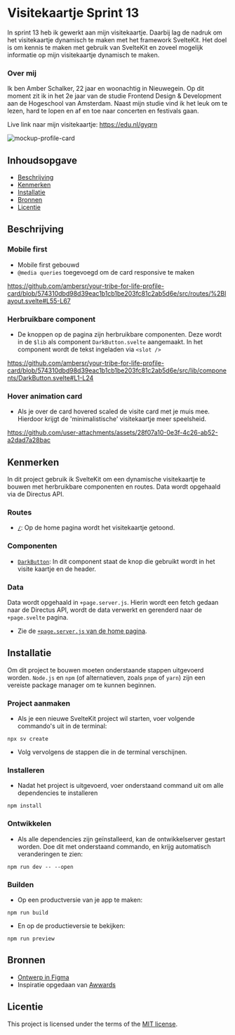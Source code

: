 # Visitekaartje Sprint 13

In sprint 13 heb ik gewerkt aan mijn visitekaartje. Daarbij lag de nadruk om het visitekaartje dynamisch te maken met het framework SvelteKit. Het doel is om kennis te maken met gebruik van SvelteKit en zoveel mogelijk informatie op mijn visitekaartje dynamisch te maken.

### Over mij
Ik ben Amber Schalker, 22 jaar en woonachtig in Nieuwegein. Op dit moment zit ik in het 2e jaar van de studie Frontend Design & Development aan de Hogeschool van Amsterdam. Naast mijn studie vind ik het leuk om te lezen, hard te lopen en af en toe naar concerten en festivals gaan. 

Live link naar mijn visitekaartje: https://edu.nl/gyqrn

![mockup-profile-card](https://github.com/user-attachments/assets/c2ee9171-dad1-4c80-8792-46600aed25a8)

## Inhoudsopgave
  * [Beschrijving](#beschrijving)
  * [Kenmerken](#kenmerken)
  * [Installatie](#installatie)
  * [Bronnen](#bronnen)
  * [Licentie](#licentie)

## Beschrijving

### Mobile first
- Mobile first gebouwd
- `@media queries` toegevoegd om de card responsive te maken

https://github.com/ambersr/your-tribe-for-life-profile-card/blob/574310dbd98d39eac1b1cb1be203fc81c2ab5d6e/src/routes/%2Blayout.svelte#L55-L67

### Herbruikbare component
- De knoppen op de pagina zijn herbruikbare componenten. Deze wordt in de `$lib` als component `DarkButton.svelte` aangemaakt. In het component wordt de tekst ingeladen via `<slot />`

https://github.com/ambersr/your-tribe-for-life-profile-card/blob/574310dbd98d39eac1b1cb1be203fc81c2ab5d6e/src/lib/components/DarkButton.svelte#L1-L24

### Hover animation card
- Als je over de card hovered scaled de visite card met je muis mee. Hierdoor krijgt de 'minimalistische' visitekaartje meer speelsheid.

https://github.com/user-attachments/assets/28f07a10-0e3f-4c26-ab52-a2dad7a28bac


## Kenmerken
In dit project gebruik ik SvelteKit om een dynamische visitekaartje te bouwen met herbruikbare componenten en routes. Data wordt opgehaald via de Directus API. 

### Routes
- [`/`](https://github.com/ambersr/your-tribe-for-life-profile-card/blob/main/src/routes/%2Bpage.svelte): Op de home pagina wordt het visitekaartje getoond.

### Componenten 
- [`DarkButton`](https://github.com/ambersr/your-tribe-for-life-profile-card/blob/main/src/lib/components/DarkButton.svelte): In dit component staat de knop die gebruikt wordt in het visite kaartje en de header.

### Data
Data wordt opgehaald in `+page.server.js`. Hierin wordt een fetch gedaan naar de Directus API, wordt de data verwerkt en gerenderd naar de `+page.svelte` pagina. 
- Zie de [`+page.server.js` van de home pagina](https://github.com/ambersr/your-tribe-for-life-profile-card/blob/main/src/routes/%2Bpage.server.js). 

## Installatie
Om dit project te bouwen moeten onderstaande stappen uitgevoerd worden. `Node.js` en `npm` (of alternatieven, zoals `pnpm` of `yarn`) zijn een vereiste package manager om te kunnen beginnen.  

### Project aanmaken 
- Als je een nieuwe SvelteKit project wil starten, voer volgende commando's uit in de terminal:

```
npx sv create
```

- Volg vervolgens de stappen die in de terminal verschijnen.

### Installeren 
- Nadat het project is uitgevoerd, voer onderstaand command uit om alle dependencies te installeren

```
npm install
```

### Ontwikkelen
-  Als alle dependencies zijn geïnstalleerd, kan de ontwikkelserver gestart worden. Doe dit met onderstaand commando, en krijg automatisch veranderingen te zien:

```
npm run dev -- --open
```

### Builden 
- Op een productversie van je app te maken:

```
npm run build
```

- En op de productieversie te bekijken:

```
npm run preview
```

## Bronnen
- [Ontwerp in Figma](https://www.figma.com/design/CtPASxzpUzUxQg4aRkL1Zh/Webdesign-visitekaartje?node-id=83-49&t=M2TCJakN7QoOVNmP-1)
- Inspiratie opgedaan van [Awwards](https://www.awwwards.com/)

## Licentie
This project is licensed under the terms of the [MIT license](./LICENSE).

